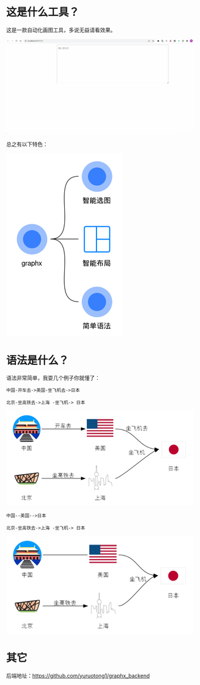 # 这是什么工具？

这是一款自动化画图工具，多说无益请看效果。

![](document/picture/show.gif)

总之有以下特色：
    
![](document/picture/feature.png)

# 语法是什么？

语法非常简单，我耍几个例子你就懂了：

```
中国-开车去->美国-坐飞机去->日本

北京-坐高铁去->上海 -坐飞机-> 日本
```

![](document/picture/example1.png)

```
中国--美国-->日本

北京-坐高铁去->上海 -坐飞机-> 日本
```

![](document/picture/example2.png)

# 其它

后端地址：https://github.com/yuruotong1/graphx_backend